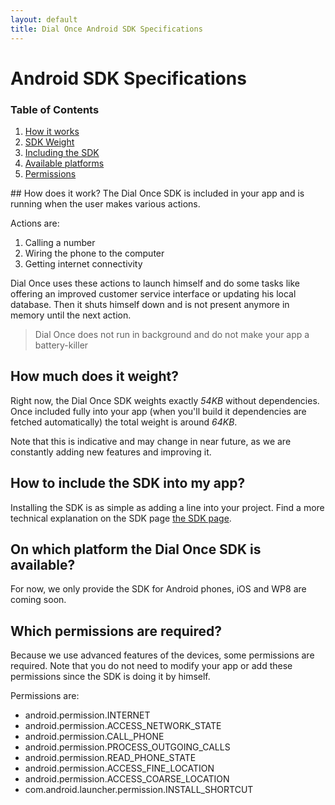```yaml
---
layout: default
title: Dial Once Android SDK Specifications
---
```


Android SDK Specifications
==========================

### Table of Contents

1.  [How it works](#how-does-it-work)
2.  [SDK Weight](#how-much-does-it-weight)
3.  [Including the SDK](#how-to-include-the-sdk-into-my-app)
4.  [Available platforms](#on-which-platform-the-dial-once-sdk-is-available)
5.  [Permissions](#which-permissions-are-required)

## How does it work?
The Dial Once SDK is included in your app and is running when the user makes various actions.  

Actions are:  

1. Calling a number
2. Wiring the phone to the computer
3. Getting internet connectivity

Dial Once uses these actions to launch himself and do some tasks like offering an improved customer service interface or updating his local database. Then it shuts himself down and is not present anymore in memory until the next action.

> Dial Once does not run in background and do not make your app a battery-killer

## How much does it weight?
Right now, the Dial Once SDK weights exactly *54KB* without dependencies. Once included fully into your app (when you'll build it dependencies are fetched automatically) the total weight is around *64KB*.  

Note that this is indicative and may change in near future, as we are constantly adding new features and improving it.

## How to include the SDK into my app?
Installing the SDK is as simple as adding a line into your project.
Find a more technical explanation on the SDK page [the SDK page](/dialonce-android-sdk).

## On which platform the Dial Once SDK is available?
For now, we only provide the SDK for Android phones, iOS and WP8 are coming soon.

## Which permissions are required?  
Because we use advanced features of the devices, some permissions are required. Note that you do not need to modify your app or add these permissions since the SDK is doing it by himself.  

Permissions are:

+ android.permission.INTERNET
+ android.permission.ACCESS_NETWORK_STATE
+ android.permission.CALL_PHONE
+ android.permission.PROCESS_OUTGOING_CALLS
+ android.permission.READ_PHONE_STATE
+ android.permission.ACCESS_FINE_LOCATION
+ android.permission.ACCESS_COARSE_LOCATION
+ com.android.launcher.permission.INSTALL_SHORTCUT